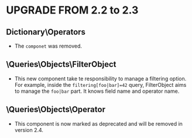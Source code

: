 UPGRADE FROM 2.2 to 2.3
=======================

Dictionary\Operators
--------------------

 * The `componet` was removed.

\Queries\Objects\FilterObject
-----------------------------

 * This new component take te responsibility to manage a filtering option. For
   example, inside the `filtering[foo|bar]=42` query, FilterObject aims to
   manage the `foo|bar` part. It knows field name and operator name.

\Queries\Objects\Operator
-------------------------

 * This component is now marked as deprecated and will be removed in version
   2.4.
